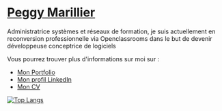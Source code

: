 # [Peggy Marillier](https://github.com/marillierpeg)

Administratrice systèmes et réseaux de formation, je suis actuellement en reconversion professionnelle via Openclassrooms dans le but de devenir développeuse conceptrice de logiciels

Vous pourrez trouver plus d'informations sur moi sur :

* [Mon Portfolio](https://www.canva.com/design/DAGD4UQR2T4/Dc0S0jPj50v1Zb4gfWXhtg/edit?utm_content=DAGD4UQR2T4&utm_campaign=designshare&utm_medium=link2&utm_source=sharebutton)
* [Mon profil LinkedIn](https://www.linkedin.com/in/peggy-marillier/)
* [Mon CV](https://www.canva.com/design/DAGD-aDkU7U/O2uUgryikH_-_Mb9JvVNiA/edit?utm_content=DAGD-aDkU7U&utm_campaign=designshare&utm_medium=link2&utm_source=sharebutton)

[![Top Langs](https://github-readme-stats.vercel.app/api/top-langs/?username=marillierpeg&layout=compact&theme=radical)](https://github.com/marillierpeg/github-readme-stats)
